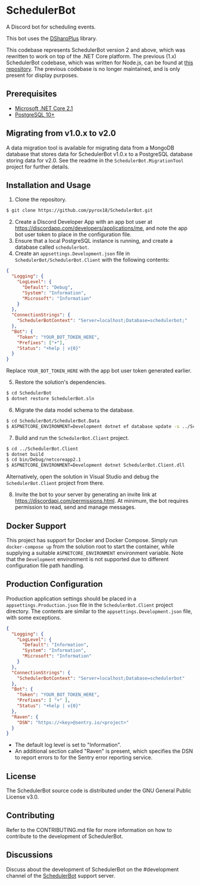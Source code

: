 # SchedulerBot

A Discord bot for scheduling events.

This bot uses the [DSharpPlus](https://dsharpplus.emzi0767.com/) library.

This codebase represents SchedulerBot version 2 and above, which was rewritten to work on top of the .NET Core platform. The previous (1.x) SchedulerBot codebase, which was written for Node.js, can be found at [this repository](https://github.com/pyrox18/schedulerbot-old). The previous codebase is no longer maintained, and is only present for display purposes.

## Prerequisites

- [Microsoft .NET Core 2.1](https://www.microsoft.com/net/download)
- [PostgreSQL 10+](https://www.postgresql.org/download/)

## Migrating from v1.0.x to v2.0

A data migration tool is available for migrating data from a MongoDB database that stores data for SchedulerBot v1.0.x to a PostgreSQL database storing data for v2.0. See the readme in the `SchedulerBot.MigrationTool` project for further details.

## Installation and Usage

1. Clone the repository.

```bash
$ git clone https://github.com/pyrox18/SchedulerBot.git
```

2. Create a Discord Developer App with an app bot user at https://discordapp.com/developers/applications/me, and note the app bot user token to place in the configuration file.
3. Ensure that a local PostgreSQL instance is running, and create a database called `schedulerbot`.
4. Create an `appsettings.Development.json` file in `SchedulerBot/SchedulerBot.Client` with the following contents:

```json
{
  "Logging": {
    "LogLevel": {
      "Default": "Debug",
      "System": "Information",
      "Microsoft": "Information"
    }
  },
  "ConnectionStrings": {
    "SchedulerBotContext": "Server=localhost;Database=schedulerbot;"
  },
  "Bot": {
    "Token": "YOUR_BOT_TOKEN_HERE",
    "Prefixes": ["+"],
	"Status": "+help | v{0}"
  }
}
```

Replace `YOUR_BOT_TOKEN_HERE` with the app bot user token generated earlier.

5. Restore the solution's dependencies.

```bash
$ cd SchedulerBot
$ dotnet restore SchedulerBot.sln
```

6. Migrate the data model schema to the database.

```bash
$ cd SchedulerBot/SchedulerBot.Data
$ ASPNETCORE_ENVIRONMENT=Development dotnet ef database update -s ../SchedulerBot.Client/SchedulerBot.Client.csproj
```

7. Build and run the `SchedulerBot.Client` project.

```bash
$ cd ../SchedulerBot.Client
$ dotnet build
$ cd bin/Debug/netcoreapp2.1
$ ASPNETCORE_ENVIRONMENT=Development dotnet SchedulerBot.Client.dll
```

Alternatively, open the solution in Visual Studio and debug the `SchedulerBot.Client` project from there.

8. Invite the bot to your server by generating an invite link at https://discordapi.com/permissions.html. At minimum, the bot requires permission to read, send and manage messages.

## Docker Support

This project has support for Docker and Docker Compose. Simply run `docker-compose up` from the solution root to start the container, while supplying a suitable `ASPNETCORE_ENVIRONMENT` environment variable. Note that the `Development` environment is not supported due to different configuration file path handling.

## Production Configuration

Production application settings should be placed in a `appsettings.Production.json` file in the `SchedulerBot.Client` project directory. The contents are similar to the `appsettings.Development.json` file, with some exceptions.

```json
{
  "Logging": {
    "LogLevel": {
      "Default": "Information",
      "System": "Information",
      "Microsoft": "Information"
    }
  },
  "ConnectionStrings": {
    "SchedulerBotContext": "Server=localhost;Database=schedulerbot"
  },
  "Bot": {
    "Token": "YOUR_BOT_TOKEN_HERE",
    "Prefixes": [ "+" ],
    "Status": "+help | v{0}"
  },
  "Raven": {
  	"DSN": "https://<key>@sentry.io/<project>"
  }
}
```

- The default log level is set to "Information".
- An additional section called "Raven" is present, which specifies the DSN to report errors to for the Sentry error reporting service.

## License

The SchedulerBot source code is distributed under the GNU General Public License v3.0.

## Contributing

Refer to the CONTRIBUTING.md file for more information on how to contribute to the development of SchedulerBot.

## Discussions

Discuss about the development of SchedulerBot on the #development channel of the [SchedulerBot](https://discord.gg/CRxRn5X) support server.